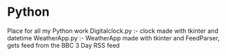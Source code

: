 # Python
Place for all my Python work
Digitalclock.py :- clock made with tkinter and datetime
WeatherApp.py :- WeatherApp made with tkinter and FeedParser, gets feed from the BBC 3 Day RSS feed
